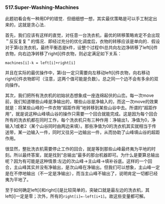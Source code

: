 ### 517.Super-Washing-Machines

此题初看会有一种用DP的错觉．但细细想一想，其实最优策略是可以手工制定出来的，这就是贪心法．

首先，我们应该有这样的直觉，对任意一台洗衣机，最优的转移策略肯定不会出现＂反反复复＂的情况．即经过充分的优化调度后，衣物的转移应该是单向的．假设对于第i台洗衣机，最终平衡态是k件，设整个过程中i总共向左边净转移了left[i]件衣物，向右边净转移了right[i]件衣物，则必定满足如下关系：
```
machines[i]-k = left[i]+right[i]
```
并且在实际的最优操作中，第i台一定只需要向左移动left[i]件衣物，向右移动right[i]件衣物即可（注意，这两个值可能是负数）。总之同一个边不会有多余的双向操作。

其次，我们把所有洗衣机的初始状态想象成一座连绵起伏的山峦。每一次move前，我们知道哪些山峰是净输出的，哪些山谷是净输入的，而这一次move的效果就是：将某些山峰的一件衣物“超距作用”地转移到某些山谷中去。所谓的“超距作用”，就是说这种山峰填山谷的操作只需要一个回合就能完成。这是因为每个回合所有的洗衣机都在同时工作，每个洗衣机只有三种作用：净输出1，净值为0，净输入1或者2（某个山谷同时由两边来填）。那些净值为0的洗衣机其实就相当于传送带，某一边输入一件，同时又往另一边输出一件，从而协助了山峰填山谷的超距作用。

很显然，整批洗衣机需要停止工作的回合，就是等到那些山峰最终夷为平地的时刻。所以最终答案，就是找到“总输出”最多的那台机器即可。为什么是要算总输出呢？因为有可能是这种情景:左边的次山峰->主山峰->填补谷底。这样的一个回合，主山峰其实并没有净输出，是次山峰在净输出。但我们可以想象，主山峰一定是在不停地输出（不一定是净输出），而当主山峰不输出了，说明肯定一切都已经夷为平地了。

至于如何确定left[i]和right[i]是比较简单的，突破口就是最左边的洗衣机，其left[i]一定是零；次外，所有的```right[i]=-left[i+1]```。故这些变量都可解。
